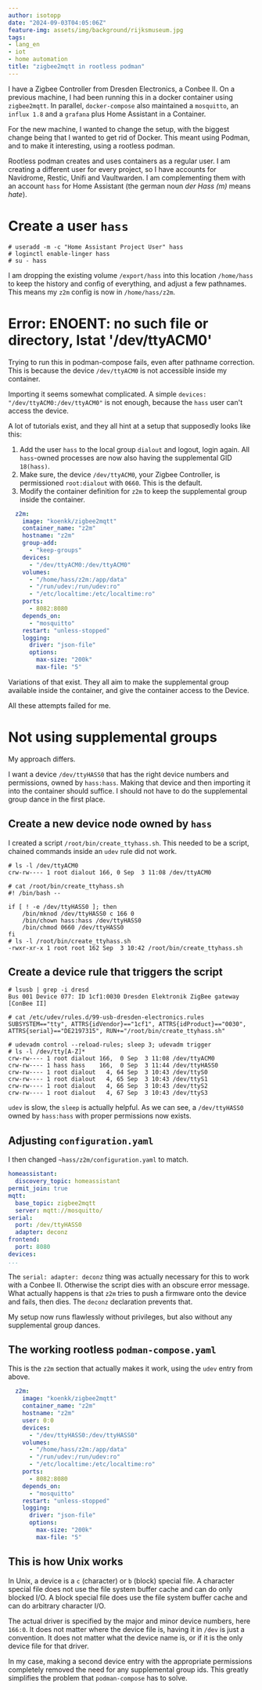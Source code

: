 ```yaml
---
author: isotopp
date: "2024-09-03T04:05:06Z"
feature-img: assets/img/background/rijksmuseum.jpg
tags:
- lang_en
- iot
- home automation
title: "zigbee2mqtt in rootless podman"
---
```


I have a Zigbee Controller from Dresden Electronics, a Conbee II.
On a previous machine, I had been running this in a docker container using `zigbee2mqtt`.
In parallel, `docker-compose` also maintained a `mosquitto`, an `influx 1.8` and a `grafana` 
plus Home Assistant in a Container.

For the new machine, I wanted to change the setup, with the biggest change being that I wanted to get rid of Docker.
This meant using Podman, and to make it interesting, using a rootless podman.

Rootless podman creates and uses containers as a regular user.
I am creating a different user for every project, so I have accounts for Navidrome, Restic, Unifi and Vaultwarden.
I am complementing them with an account `hass` for Home Assistant (the german noun *der Hass (m)* means *hate*).

# Create a user `hass`

```console
# useradd -m -c "Home Assistant Project User" hass
# loginctl enable-linger hass
# su - hass
```

I am dropping the existing volume `/export/hass` into this location
`/home/hass` to keep the history and config of everything,
and adjust a few pathnames.
This means my `z2m` config is now in `/home/hass/z2m`.

# Error: ENOENT: no such file or directory, lstat '/dev/ttyACM0' 

Trying to run this in podman-compose fails, even after pathname correction.
This is because the device `/dev/ttyACM0` is not accessible inside my container.

Importing it seems somewhat complicated.
A simple `devices: "/dev/ttyACM0:/dev/ttyACM0"` is not enough, because the `hass` user can't access the device.

A lot of tutorials exist, and they all hint at a setup that supposedly looks like this:

1. Add the user `hass` to the local group `dialout` and logout, login again.
   All `hass`-owned processes are now also having the supplemental GID `18(hass)`.
2. Make sure, the device `/dev/ttyACM0`, your Zigbee Controller, is permissioned `root:dialout` with `0660`.
   This is the default.
3. Modify the container definition for `z2m` to keep the supplemental group inside the container.

```yaml
  z2m:
    image: "koenkk/zigbee2mqtt"
    container_name: "z2m"
    hostname: "z2m"
    group-add:
      - "keep-groups"
    devices:
      - "/dev/ttyACM0:/dev/ttyACM0"
    volumes:
      - "/home/hass/z2m:/app/data"
      - "/run/udev:/run/udev:ro"
      - "/etc/localtime:/etc/localtime:ro"
    ports:
      - 8082:8080
    depends_on:
      - "mosquitto"
    restart: "unless-stopped"
    logging:
      driver: "json-file"
      options:
        max-size: "200k"
        max-file: "5"
```

Variations of that exist.
They all aim to make the supplemental group available inside the container, and give the container access to the Device.

All these attempts failed for me.

# Not using supplemental groups

My approach differs.

I want a device `/dev/ttyHASS0` that has the right device numbers and permissions, owned by `hass:hass`.
Making that device and then importing it into the container should suffice.
I should not have to do the supplemental group dance in the first place.

## Create a new device node owned by `hass`

I created a script `/root/bin/create_ttyhass.sh`.
This needed to be a script, chained commands inside an `udev` rule did not work.

```console
# ls -l /dev/ttyACM0
crw-rw---- 1 root dialout 166, 0 Sep  3 11:08 /dev/ttyACM0

# cat /root/bin/create_ttyhass.sh
#! /bin/bash --

if [ ! -e /dev/ttyHASS0 ]; then
    /bin/mknod /dev/ttyHASS0 c 166 0
    /bin/chown hass:hass /dev/ttyHASS0
    /bin/chmod 0660 /dev/ttyHASS0
fi
# ls -l /root/bin/create_ttyhass.sh
-rwxr-xr-x 1 root root 162 Sep  3 10:42 /root/bin/create_ttyhass.sh
```

## Create a device rule that triggers the script

```console
# lsusb | grep -i dresd
Bus 001 Device 077: ID 1cf1:0030 Dresden Elektronik ZigBee gateway [ConBee II]

# cat /etc/udev/rules.d/99-usb-dresden-electronics.rules
SUBSYSTEM=="tty", ATTRS{idVendor}=="1cf1", ATTRS{idProduct}=="0030", ATTRS{serial}=="DE2197315", RUN+="/root/bin/create_ttyhass.sh"

# udevadm control --reload-rules; sleep 3; udevadm trigger
# ls -l /dev/tty[A-Z]*
crw-rw---- 1 root dialout 166,  0 Sep  3 11:08 /dev/ttyACM0
crw-rw---- 1 hass hass    166,  0 Sep  3 11:44 /dev/ttyHASS0
crw-rw---- 1 root dialout   4, 64 Sep  3 10:43 /dev/ttyS0
crw-rw---- 1 root dialout   4, 65 Sep  3 10:43 /dev/ttyS1
crw-rw---- 1 root dialout   4, 66 Sep  3 10:43 /dev/ttyS2
crw-rw---- 1 root dialout   4, 67 Sep  3 10:43 /dev/ttyS3
```

`udev` is slow, the `sleep` is actually helpful.
As we can see, a `/dev/ttyHASS0` owned by `hass:hass` with proper permissions now exists.

## Adjusting `configuration.yaml`

I then changed `~hass/z2m/configuration.yaml` to match.

```yaml
homeassistant:
  discovery_topic: homeassistant
permit_join: true
mqtt:
  base_topic: zigbee2mqtt
  server: mqtt://mosquitto/
serial:
  port: /dev/ttyHASS0
  adapter: deconz
frontend:
  port: 8080
devices:
...
```

The `serial: adapter: deconz` thing was actually necessary for this to work with a Conbee II.
Otherwise the script dies with an obscure error message.
What actually happens is that `z2m` tries to push a firmware onto the device and fails, then dies.
The `deconz` declaration prevents that.

My setup now runs flawlessly without privileges,
but also without any supplemental group dances.

## The working rootless `podman-compose.yaml`

This is the `z2m` section that actually makes it work, using the `udev` entry from above.

```yaml
  z2m:
    image: "koenkk/zigbee2mqtt"
    container_name: "z2m"
    hostname: "z2m"
    user: 0:0
    devices:
      - "/dev/ttyHASS0:/dev/ttyHASS0"
    volumes:
      - "/home/hass/z2m:/app/data"
      - "/run/udev:/run/udev:ro"
      - "/etc/localtime:/etc/localtime:ro"
    ports:
      - 8082:8080
    depends_on:
      - "mosquitto"
    restart: "unless-stopped"
    logging:
      driver: "json-file"
      options:
        max-size: "200k"
        max-file: "5"
```

## This is how Unix works

In Unix, a device is a `c` (character) or `b` (block) special file.
A character special file does not use the file system buffer cache and can do only blocked I/O.
A block special file does use the file system buffer cache and can do arbitrary character I/O.

The actual driver is specified by the major and minor device numbers, here `166:0`.
It does not matter where the device file is, having it in `/dev` is just a convention.
It does not matter what the device name is, or if it is the only device file for that driver.

In my case,
making a second device entry with the appropriate permissions completely removed the need for any supplemental group ids.
This greatly simplifies the problem that `podman-compose` has to solve.
